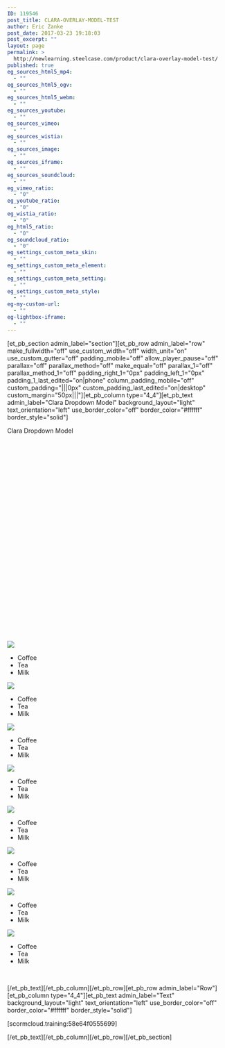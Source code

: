 ```yaml
---
ID: 119546
post_title: CLARA-OVERLAY-MODEL-TEST
author: Eric Zanke
post_date: 2017-03-23 19:18:03
post_excerpt: ""
layout: page
permalink: >
  http://newlearning.steelcase.com/product/clara-overlay-model-test/
published: true
eg_sources_html5_mp4:
  - ""
eg_sources_html5_ogv:
  - ""
eg_sources_html5_webm:
  - ""
eg_sources_youtube:
  - ""
eg_sources_vimeo:
  - ""
eg_sources_wistia:
  - ""
eg_sources_image:
  - ""
eg_sources_iframe:
  - ""
eg_sources_soundcloud:
  - ""
eg_vimeo_ratio:
  - "0"
eg_youtube_ratio:
  - "0"
eg_wistia_ratio:
  - "0"
eg_html5_ratio:
  - "0"
eg_soundcloud_ratio:
  - "0"
eg_settings_custom_meta_skin:
  - ""
eg_settings_custom_meta_element:
  - ""
eg_settings_custom_meta_setting:
  - ""
eg_settings_custom_meta_style:
  - ""
eg-my-custom-url:
  - ""
eg-lightbox-iframe:
  - ""
---
```

[et_pb_section admin_label="section"][et_pb_row admin_label="row" make_fullwidth="off" use_custom_width="off" width_unit="on" use_custom_gutter="off" padding_mobile="off" allow_player_pause="off" parallax="off" parallax_method="off" make_equal="off" parallax_1="off" parallax_method_1="off" padding_right_1="0px" padding_left_1="0px" padding_1_last_edited="on|phone" column_padding_mobile="off" custom_padding="|||0px" custom_padding_last_edited="on|desktop" custom_margin="50px|||"][et_pb_column type="4_4"][et_pb_text admin_label="Clara Dropdown Model" background_layout="light" text_orientation="left" use_border_color="off" border_color="#ffffff" border_style="solid"]

Clara Dropdown Model

<style type="text/css">
<p>#content > div {<br />  position: absolute;<br />  top: 0px;<br />  left: 650px;<br />  visibility: hidden;<br />}</p>
<p>@media (max-width: 700px) {<br />  #content > div {<br />    top: 500px;<br />    left: 0px;<br />  }<br />}</p>
<p>.italic {<br />  font-style: italic;<br />  font-size: 18px;<br />}</p>
<p>.normal {<br />  font-style: normal;<br />  font-size: 12px;<br />}</p>
<p>.oblique {<br />  font-style: oblique;<br />  font-size: 22px;<br />}</p>
</style>

&nbsp;

&nbsp;
<div id="player" style="width: 600px; height: 400px;"></div>
<div id="controls"></div>
<div id="content">
<div id="wellbeing" class="italic">

<img src="https://dumy1g3ng547g.cloudfront.net/content/themes/steelcase/img/logo.svg" />
<ul>
 	<li>Coffee</li>
 	<li>Tea</li>
 	<li>Milk</li>
</ul>
</div>
<div id="workplace" class="normal">

<img src="https://dumy1g3ng547g.cloudfront.net/content/themes/steelcase/img/logo.svg" />
<ul>
 	<li>Coffee</li>
 	<li>Tea</li>
 	<li>Milk</li>
</ul>
</div>
<div id="postures" class="oblique">

<img src="https://dumy1g3ng547g.cloudfront.net/content/themes/steelcase/img/logo.svg" />
<ul>
 	<li>Coffee</li>
 	<li>Tea</li>
 	<li>Milk</li>
</ul>
</div>
<div id="antimicrobial" class="italic">

<img src="https://dumy1g3ng547g.cloudfront.net/content/themes/steelcase/img/logo.svg" />
<ul>
 	<li>Coffee</li>
 	<li>Tea</li>
 	<li>Milk</li>
</ul>
</div>
<div id="collab" class="normal">

<img src="https://dumy1g3ng547g.cloudfront.net/content/themes/steelcase/img/logo.svg" />
<ul>
 	<li>Coffee</li>
 	<li>Tea</li>
 	<li>Milk</li>
</ul>
</div>
<div id="cables" class="oblique">

<img src="https://dumy1g3ng547g.cloudfront.net/content/themes/steelcase/img/logo.svg" />
<ul>
 	<li>Coffee</li>
 	<li>Tea</li>
 	<li>Milk</li>
</ul>
</div>
<div id="sensing" class="italic">

<img src="https://dumy1g3ng547g.cloudfront.net/content/themes/steelcase/img/logo.svg" />
<ul>
 	<li>Coffee</li>
 	<li>Tea</li>
 	<li>Milk</li>
</ul>
</div>
<div id="health" class="normal">

<img src="https://dumy1g3ng547g.cloudfront.net/content/themes/steelcase/img/logo.svg" />
<ul>
 	<li>Coffee</li>
 	<li>Tea</li>
 	<li>Milk</li>
</ul>
</div>
</div>
<script src="https://steelcase.clara.io/js/claraplayer.min.js"></script>

<script>
const ids = {
  '9db43c80-4671-4c85-b481-17d1b4c92c3b': 'wellbeing',
  '7774b92d-ba6b-44e8-b2e8-00a5e3c494d5': 'workplace',
  'e665f0d5-60e9-492f-b67c-9ff95fe6fb01': 'postures',
  'ea9d7ad8-0ebe-4dc7-892a-3b3d8ae5b66d': 'antimicrobial',
  '8766ff74-8d88-466e-ba06-46b87c0b1a66': 'collab',
  '64976508-875c-4d93-83f3-8335857ffe96': 'cables',
  '3a9b7cf9-6000-450c-a11e-ab194636c00c': 'sensing',
  '6f924f5c-80c7-4b0e-906e-48cb6f96747c': 'health',
};

const cameraSelect = document.getElementById('cameraSelect');
cameraSelect.onchange = function(ev) {
   var id = ev.target.value;
   var divs = document.getElementById('content').children;
   for(var i = 0; i < divs.length; i++) { var state = 'hidden'; if(divs[i].id === ids[ev.target.value]) state = 'visible'; divs[i].style.visibility = state; } clara.player.animateCameraTo(id, 500); } var clara = claraplayer('clara-embed'); clara.on('loaded', function() { console.log('Clara player is loaded and ready'); }); clara.sceneIO.fetchAndUse("1613b124-6f9f-48ca-a2c5-52e40db046aa"); clara.on('loaded', () => { 
  const cameras = clara.scene.getAll({type: 'Camera', property: 'name'}); 
  for(let id in cameras) { 
    cameraSelect.options[cameraSelect.options.length] = new Option(cameras[id], id);
  } 
  clara.player.hideTool('orbit');
  clara.player.hideTool('pan');
  clara.player.hideTool('zoom');
  clara.player.hideTool('home');
  clara.player.hideTool('fullscreen');
  clara.player.hideTool('VR mode');
});


</script>

&nbsp;

[/et_pb_text][/et_pb_column][/et_pb_row][et_pb_row admin_label="Row"][et_pb_column type="4_4"][et_pb_text admin_label="Text" background_layout="light" text_orientation="left" use_border_color="off" border_color="#ffffff" border_style="solid"]

[scormcloud.training:58e64f0555699]

[/et_pb_text][/et_pb_column][/et_pb_row][/et_pb_section]